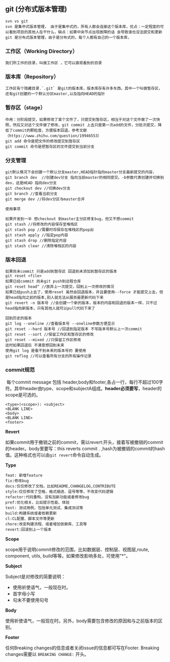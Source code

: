 ## git (分布式版本管理)

```
svn vs git 
svn 是集中式版本管理， 由于是集中式的，所有人都会连接这个版本库，优点：一定程度的可以看到项目的其他人在干什么，缺点：如果中央节点出现故障的话 会导致谁也没法提交和更新
git 是分布式版本管理，由于是分布式的，每个人都有自己的一个版本库，
```

### 工作区（Working Directory）

```
我们所工作的目录，叫做工作区 ，它可以直观看到的目录
```

### 版本库（Repository）

```
工作区有个隐藏目录.`.git` 是git的版本库，版本库存有许多东西，其中一个叫做暂存区，还有git创建的一个默认分区master,以及指向HEAD的指针
```



### 暂存区（stage）

```
作用：分阶段提交，如果修改了某个文件了，只提交到暂存区，相当于对这个文件做了一次快照，然后又对这个文件做了修改，git commit 上去只是第一次add的文件，分批次提交，降低了commit的颗粒度，方便版本回退，参考文献（https://www.zhihu.com/question/19946553）
git add 命令是把文件的修改提交到暂存区
git commit 命令是把暂存区的文件提交到当前分支
```



### 分支管理

```
git默认情况下会创建一个默认分支master,HEAD指针指向master分支最新提交的内容，
git branch dev  //创建dev分支 指向当前master的相同提交。-b参数代表创建并切换到dev，这是HEAD 指向dev分支
git checkout dev //切换dev分支
git branch //查看当前分支
git merge dev //将dev分区与master合并

使用事项

如果开发到一半 想checkout 到master主分区修复bug，但又不想commit 
git stash //将修改的内容保存至堆栈区 
git stash pop //需要时将保存在堆栈区的pop出
git stash apply //指定pop内容
git stash drop //删除指定内容
git stash clear //清除堆栈区的内容
```

### 版本回退

```
如果尚未commit 只是add到暂存区 回退到未添加到暂存区的版本
git reset <file>
如果已经commit 尚未git push到远程仓库
git reset head^ //放弃上一次提交，回到上一次修改的情况
如果已经push上去了，使用reset 虽然会回退版本，并且要使用--force 才能提交上去，但是head指向之前的版本,别人就无法从服务器更新代码下来
git revert -n 版本号 //会创建一个新的版本，版本的内容和回退的版本一样，只不过head指向新版本，只有其他人就可以pull代码下来了

回到历史的版本
git log --oneline //查看版本号 --oneline参数方便显示
git reset --hard 版本号 //回退到指定版本 不写版本号默认上一次commit
git reset --sort //保留工作区和暂存区的修改
git reset --mixed //只保留工作区修改
这时如果回退后 不满意想回到未来
使用git log 是看不到未来的版本号的 要使用
git reflog //可以查看所有分支的所有操作记录
```

### commit规范

​	每个commit message 包括 header,body和footer,各占一行，每行不超过100字符。其中header由type、scope和subjectA组成。**header必须要写**，header的scope是可选的。

```
<type>(<scope>): <subject>
<BLANK LINE>
<body>
<BLANK LINE>
<footer>
```

**Revert**

如果commit用于撤销之前的commit，需以revert:开头，接着写被撤销的commit的header。body里要写：this reverts commit . ,hash为被撤销的commit的hash值。这种格式也可以由`git revert`命令自动生成。



**Type**

```
feat: 新增feature
fix:修改bug
docs:仅仅修改了文档，比如README,CHANGELOG,CONTRIBUTE
style:仅仅修改了空格、格式缩进、逗号等等，不改变代码逻辑
refactor:代码重构，没有加新功能或者修改bug
pref:优化相关，比如提示性能、体验
test: 测试用例，包括单元测试、集成测试等
build:构建系统或者依赖更新
cl:CL配置、脚本文件等更新
chore:改变构建流程、或者增加依赖库、工具等
revert:回滚到上一个版本
```

**Scope**

scope用于说明commit修改的范围，比如数据层、控制层、视图层,route, component, utils, build等等。如果修改影响多处，可使用"*"。

**Subject**

Subject是对修改的简要说明：

- 使用祈使语气，一般现在时。
- 首字母小写
- 句末不要使用句号

**Body**

使用祈使语气，一般现在时。另外，body需要包含修改的原因和与之前版本的区别。

**Footer**

任何Breaking changes的信息或者关闭issue的信息都可写在Footer. Breaking changes需要以 `BREAKING CHANGE:` 开头。



